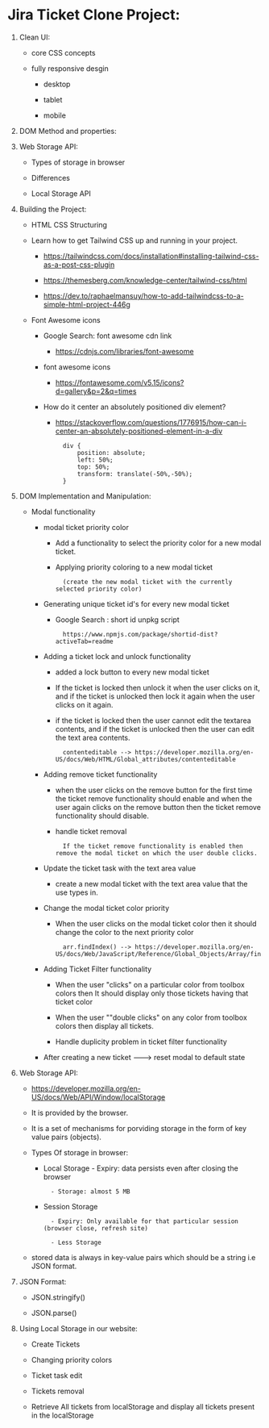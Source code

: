 # Jira Ticket Clone Project:

1. Clean UI:

    - core CSS concepts

    - fully responsive desgin

        - desktop

        - tablet

        - mobile

2. DOM Method and properties:

3. Web Storage API:

    - Types of storage in browser

    - Differences

    - Local Storage API


4. Building the Project:

    - HTML CSS Structuring

    - Learn how to get Tailwind CSS up and running in your project.

        - https://tailwindcss.com/docs/installation#installing-tailwind-css-as-a-post-css-plugin

        - https://themesberg.com/knowledge-center/tailwind-css/html

        - https://dev.to/raphaelmansuy/how-to-add-tailwindcss-to-a-simple-html-project-446g

    - Font Awesome icons

        - Google Search: font awesome cdn link

            - https://cdnjs.com/libraries/font-awesome
        
        - font awesome icons

            - https://fontawesome.com/v5.15/icons?d=gallery&p=2&q=times

        - How do it center an absolutely positioned div element?

            - https://stackoverflow.com/questions/1776915/how-can-i-center-an-absolutely-positioned-element-in-a-div

                    div {
                        position: absolute;
                        left: 50%;
                        top: 50%;
                        transform: translate(-50%,-50%);
                    }

5. DOM Implementation and Manipulation:

    - Modal functionality

        - modal ticket priority color

            - Add a functionality to select the priority color for a new modal ticket.

            - Applying priority coloring to a new modal ticket

                    (create the new modal ticket with the currently selected priority color)
        
        - Generating unique ticket id's for every new modal ticket

            - Google Search : short id unpkg script
            
                    https://www.npmjs.com/package/shortid-dist?activeTab=readme
        
        - Adding a ticket lock and unlock functionality

            - added a lock button to every new modal ticket

            - If the ticket is locked then unlock it when the user clicks on it, and if the ticket is unlocked then lock it again when the user clicks on it again.

            - if the ticket is locked then the user cannot edit the textarea contents, and if the ticket is unlocked then the user can 
            edit the text area contents.

                    contenteditable --> https://developer.mozilla.org/en-US/docs/Web/HTML/Global_attributes/contenteditable
        
        - Adding remove ticket functionality

            -  when the user clicks on the remove button for the first time the ticket remove functionality should enable and when the user again clicks on the remove button then the ticket remove functionality should disable.

            - handle ticket removal
            
                    If the ticket remove functionality is enabled then remove the modal ticket on which the user double clicks.
        
        - Update the ticket task with the text area value

            - create a new modal ticket with the text area value that the use types in.
        
        - Change the modal ticket color priority

            - When the user clicks on the modal ticket color then it should change the color to the next priority color

                    arr.findIndex() --> https://developer.mozilla.org/en-US/docs/Web/JavaScript/Reference/Global_Objects/Array/findIndex
        
        - Adding Ticket Filter functionality

            - When the user "clicks" on a particular color from toolbox colors then It should display only those tickets having that
            ticket color

            - When the user ""double clicks" on any color from toolbox colors then display all tickets.

            - Handle duplicity problem in ticket filter functionality
        
        - After creating a new ticket ---> reset modal to default state

6. Web Storage API:

    - https://developer.mozilla.org/en-US/docs/Web/API/Window/localStorage

    - It is provided by the browser.

    - It is a set of mechanisms for porviding storage in the form of key value pairs (objects).

    - Types Of storage in browser:

        - Local Storage
                - Expiry: data persists even after closing the browser

                - Storage: almost 5 MB

        - Session Storage

                - Expiry: Only available for that particular session (browser close, refresh site)

                - Less Storage
    
    - stored data is always in key-value pairs which should be a string i.e JSON format.

7. JSON Format:

    - JSON.stringify()

    - JSON.parse()

8. Using Local Storage in our website:

    - Create Tickets

    - Changing priority colors

    - Ticket task edit

    - Tickets removal

    - Retrieve All tickets from localStorage and display all tickets present in the localStorage


    

